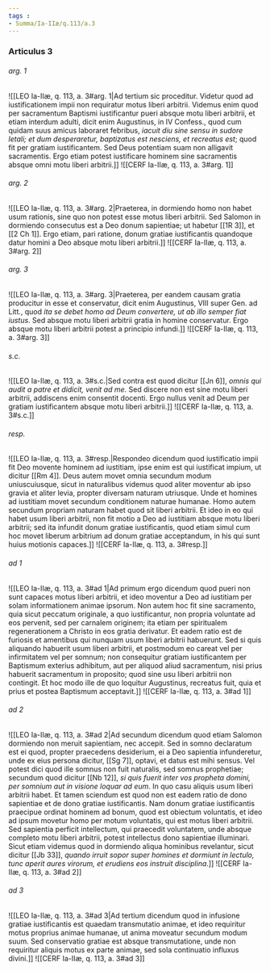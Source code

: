 ```yaml
---
tags : 
- Summa/Ia-IIæ/q.113/a.3
---
```


### Articulus 3

###### arg. 1
![[LEO Ia-IIæ, q. 113, a. 3#arg. 1|Ad tertium sic proceditur. Videtur quod ad iustificationem impii non requiratur motus liberi arbitrii. Videmus enim quod per sacramentum Baptismi iustificantur pueri absque motu liberi arbitrii, et etiam interdum adulti, dicit enim Augustinus, in IV Confess., quod cum quidam suus amicus laboraret febribus, *iacuit diu sine sensu in sudore letali; et dum desperaretur, baptizatus est nesciens, et recreatus est*; quod fit per gratiam iustificantem. Sed Deus potentiam suam non alligavit sacramentis. Ergo etiam potest iustificare hominem sine sacramentis absque omni motu liberi arbitrii.]]
![[CERF Ia-IIæ, q. 113, a. 3#arg. 1]]

###### arg. 2
![[LEO Ia-IIæ, q. 113, a. 3#arg. 2|Praeterea, in dormiendo homo non habet usum rationis, sine quo non potest esse motus liberi arbitrii. Sed Salomon in dormiendo consecutus est a Deo donum sapientiae; ut habetur [[1R 3]], et [[2 Ch 1]]. Ergo etiam, pari ratione, donum gratiae iustificantis quandoque datur homini a Deo absque motu liberi arbitrii.]]
![[CERF Ia-IIæ, q. 113, a. 3#arg. 2]]

###### arg. 3
![[LEO Ia-IIæ, q. 113, a. 3#arg. 3|Praeterea, per eandem causam gratia producitur in esse et conservatur, dicit enim Augustinus, VIII super Gen. ad Litt., quod *ita se debet homo ad Deum convertere, ut ab illo semper fiat iustus*. Sed absque motu liberi arbitrii gratia in homine conservatur. Ergo absque motu liberi arbitrii potest a principio infundi.]]
![[CERF Ia-IIæ, q. 113, a. 3#arg. 3]]

###### s.c.
![[LEO Ia-IIæ, q. 113, a. 3#s.c.|Sed contra est quod dicitur [[Jn 6]], *omnis qui audit a patre et didicit, venit ad me*. Sed discere non est sine motu liberi arbitrii, addiscens enim consentit docenti. Ergo nullus venit ad Deum per gratiam iustificantem absque motu liberi arbitrii.]]
![[CERF Ia-IIæ, q. 113, a. 3#s.c.]]

###### resp.
![[LEO Ia-IIæ, q. 113, a. 3#resp.|Respondeo dicendum quod iustificatio impii fit Deo movente hominem ad iustitiam, ipse enim est qui iustificat impium, ut dicitur [[Rm 4]]. Deus autem movet omnia secundum modum uniuscuiusque, sicut in naturalibus videmus quod aliter moventur ab ipso gravia et aliter levia, propter diversam naturam utriusque. Unde et homines ad iustitiam movet secundum conditionem naturae humanae. Homo autem secundum propriam naturam habet quod sit liberi arbitrii. Et ideo in eo qui habet usum liberi arbitrii, non fit motio a Deo ad iustitiam absque motu liberi arbitrii; sed ita infundit donum gratiae iustificantis, quod etiam simul cum hoc movet liberum arbitrium ad donum gratiae acceptandum, in his qui sunt huius motionis capaces.]]
![[CERF Ia-IIæ, q. 113, a. 3#resp.]]

###### ad 1
![[LEO Ia-IIæ, q. 113, a. 3#ad 1|Ad primum ergo dicendum quod pueri non sunt capaces motus liberi arbitrii, et ideo moventur a Deo ad iustitiam per solam informationem animae ipsorum. Non autem hoc fit sine sacramento, quia sicut peccatum originale, a quo iustificantur, non propria voluntate ad eos pervenit, sed per carnalem originem; ita etiam per spiritualem regenerationem a Christo in eos gratia derivatur. Et eadem ratio est de furiosis et amentibus qui nunquam usum liberi arbitrii habuerunt. Sed si quis aliquando habuerit usum liberi arbitrii, et postmodum eo careat vel per infirmitatem vel per somnum; non consequitur gratiam iustificantem per Baptismum exterius adhibitum, aut per aliquod aliud sacramentum, nisi prius habuerit sacramentum in proposito; quod sine usu liberi arbitrii non contingit. Et hoc modo ille de quo loquitur Augustinus, recreatus fuit, quia et prius et postea Baptismum acceptavit.]]
![[CERF Ia-IIæ, q. 113, a. 3#ad 1]]

###### ad 2
![[LEO Ia-IIæ, q. 113, a. 3#ad 2|Ad secundum dicendum quod etiam Salomon dormiendo non meruit sapientiam, nec accepit. Sed in somno declaratum est ei quod, propter praecedens desiderium, ei a Deo sapientia infunderetur, unde ex eius persona dicitur, [[Sg 7]], optavi, et datus est mihi sensus. Vel potest dici quod ille somnus non fuit naturalis, sed somnus prophetiae; secundum quod dicitur [[Nb 12]], *si quis fuerit inter vos propheta domini, per somnium aut in visione loquar ad eum*. In quo casu aliquis usum liberi arbitrii habet. Et tamen sciendum est quod non est eadem ratio de dono sapientiae et de dono gratiae iustificantis. Nam donum gratiae iustificantis praecipue ordinat hominem ad bonum, quod est obiectum voluntatis, et ideo ad ipsum movetur homo per motum voluntatis, qui est motus liberi arbitrii. Sed sapientia perficit intellectum, qui praecedit voluntatem, unde absque completo motu liberi arbitrii, potest intellectus dono sapientiae illuminari. Sicut etiam videmus quod in dormiendo aliqua hominibus revelantur, sicut dicitur [[Jb 33]], *quando irruit sopor super homines et dormiunt in lectulo, tunc aperit aures virorum, et erudiens eos instruit disciplina*.]]
![[CERF Ia-IIæ, q. 113, a. 3#ad 2]]

###### ad 3
![[LEO Ia-IIæ, q. 113, a. 3#ad 3|Ad tertium dicendum quod in infusione gratiae iustificantis est quaedam transmutatio animae, et ideo requiritur motus proprius animae humanae, ut anima moveatur secundum modum suum. Sed conservatio gratiae est absque transmutatione, unde non requiritur aliquis motus ex parte animae, sed sola continuatio influxus divini.]]
![[CERF Ia-IIæ, q. 113, a. 3#ad 3]]

